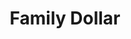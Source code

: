 ---
title: "Family Dollar"
url: /stone-mountain/family-dollar-north-stone-mountain-lithonia/
shop: Kramladen
---